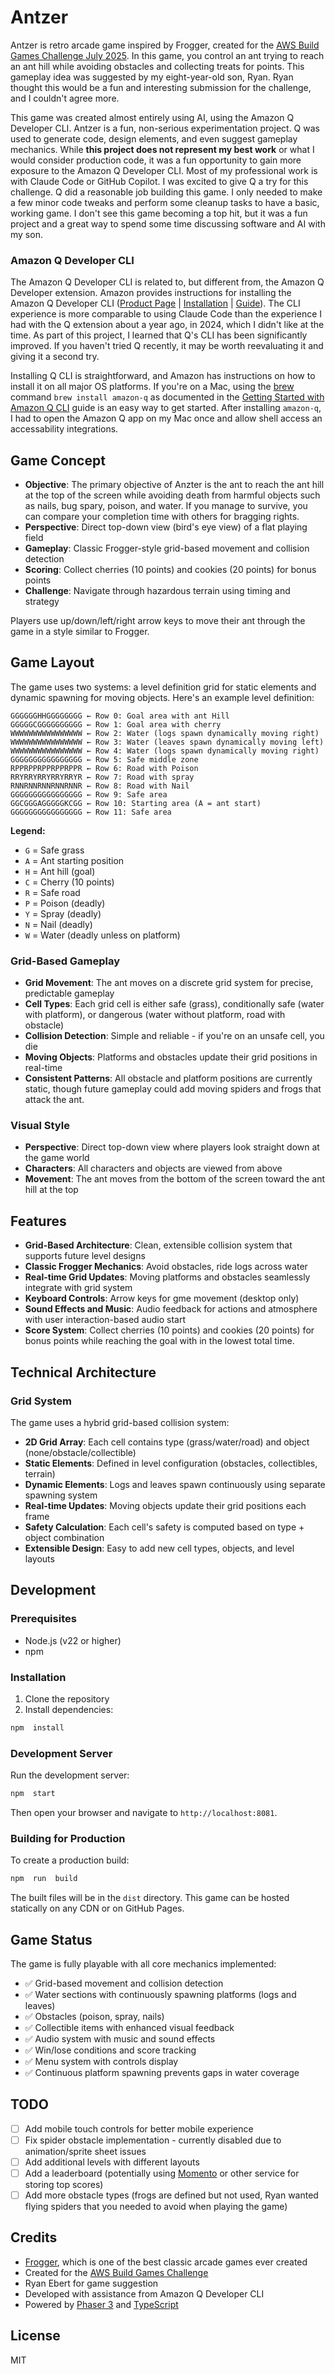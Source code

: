 
# Antzer

Antzer is retro arcade game inspired by Frogger, created for the [AWS Build Games Challenge July 2025](https://community.aws/content/2y6egGcPAGQs8EwtQUM9KAONojz/build-games-challenge-build-classics-with-amazon-q-developer-cli?lang=en). In this game, you control an ant trying to reach an ant hill while avoiding obstacles and collecting treats for points. This gameplay idea was suggested by my eight-year-old son, Ryan. Ryan thought this would be a fun and interesting submission for the challenge, and I couldn't agree more.

This game was created almost entirely using AI, using the Amazon Q Developer CLI. Antzer is a fun, non-serious experimentation project. Q was used to generate code, design elements, and even suggest gameplay mechanics. While **this project does not represent my best work** or what I would consider production code, it was a fun opportunity to gain more exposure to the Amazon Q Developer CLI. Most of my professional work is with Claude Code or GitHub Copilot. I was excited to give Q a try for this challenge. Q did a reasonable job building this game. I only needed to make a few minor code tweaks and perform some cleanup tasks to have a basic, working game. I don't see this game becoming a top hit, but it was a fun project and a great way to spend some time discussing software and AI with my son.

### Amazon Q Developer CLI 

The Amazon Q Developer CLI is related to, but different from, the Amazon Q Developer extension. Amazon provides instructions for installing the Amazon Q Developer CLI ([Product Page](https://aws.amazon.com/q/developer/build/) | [Installation](https://docs.aws.amazon.com/amazonq/latest/qdeveloper-ug/command-line-installing.html?b=cli&p=overview&s=tiles) | [Guide](https://github.com/094459/aqd-cli-workshop/blob/main/workshop/01a-setup.md)). The CLI experience is more comparable to using Claude Code than the experience I had with the Q extension about a year ago, in 2024, which I didn't like at the time. As part of this project, I learned that Q's CLI has been significantly improved. If you haven't tried Q recently, it may be worth reevaluating it and giving it a second try.

Installing Q CLI is straightforward, and Amazon has instructions on how to install it on all major OS platforms. If you're on a Mac, using the [brew](https://brew.sh/) command `brew install amazon-q` as documented in the [Getting Started with Amazon Q CLI](https://github.com/094459/aqd-cli-workshop/blob/main/workshop/01a-setup.md) guide is an easy way to get started. After installing `amazon-q`, I had to open the Amazon Q app on my Mac once and allow shell access an accessability integrations.
  

## Game Concept

-  **Objective**: The primary objective of Anzter is the ant to reach the ant hill at the top of the screen while avoiding death from harmful objects such as nails, bug spary, poison, and water. If you manage to survive, you can compare your completion time with others for bragging rights. 
-  **Perspective**: Direct top-down view (bird's eye view) of a flat playing field
-  **Gameplay**: Classic Frogger-style grid-based movement and collision detection
-  **Scoring**: Collect cherries (10 points) and cookies (20 points) for bonus points
-  **Challenge**: Navigate through hazardous terrain using timing and strategy

Players use up/down/left/right arrow keys to move their ant through the game in a style similar to Frogger.

## Game Layout

The game uses two systems: a level definition grid for static elements and dynamic spawning for moving objects. Here's an example level definition:

```text
GGGGGGHHGGGGGGGG ← Row 0: Goal area with ant Hill
GGGGGCGGGGGGGGGG ← Row 1: Goal area with cherry
WWWWWWWWWWWWWWWW ← Row 2: Water (logs spawn dynamically moving right)
WWWWWWWWWWWWWWWW ← Row 3: Water (leaves spawn dynamically moving left)
WWWWWWWWWWWWWWWW ← Row 4: Water (logs spawn dynamically moving right)
GGGGGGGGGGGGGGGG ← Row 5: Safe middle zone
RPPRPPRPPRPPRPPR ← Row 6: Road with Poison
RRYRRYRRYRRYRRYR ← Row 7: Road with spray
RNNRNNRNNRNNRNNR ← Row 8: Road with Nail
GGGGGGGGGGGGGGGG ← Row 9: Safe area
GGCGGGAGGGGGKCGG ← Row 10: Starting area (A = ant start)
GGGGGGGGGGGGGGGG ← Row 11: Safe area
```

**Legend:**
-  `G` = Safe grass
-  `A` = Ant starting position
-  `H` = Ant hill (goal)
-  `C` = Cherry (10 points)
-  `R` = Safe road
-  `P` = Poison (deadly)
-  `Y` = Spray (deadly)
-  `N` = Nail (deadly)
-  `W` = Water (deadly unless on platform)

### Grid-Based Gameplay

-  **Grid Movement**: The ant moves on a discrete grid system for precise, predictable gameplay
-  **Cell Types**: Each grid cell is either safe (grass), conditionally safe (water with platform), or dangerous (water without platform, road with obstacle)
-  **Collision Detection**: Simple and reliable - if you're on an unsafe cell, you die
-  **Moving Objects**: Platforms and obstacles update their grid positions in real-time
-  **Consistent Patterns**: All obstacle and platform positions are currently static, though future gameplay could add moving spiders and frogs that attack the ant.

### Visual Style

-  **Perspective**: Direct top-down view where players look straight down at the game world
-  **Characters**: All characters and objects are viewed from above
-  **Movement**: The ant moves from the bottom of the screen toward the ant hill at the top
  
## Features

-  **Grid-Based Architecture**: Clean, extensible collision system that supports future level designs
-  **Classic Frogger Mechanics**: Avoid obstacles, ride logs across water
-  **Real-time Grid Updates**: Moving platforms and obstacles seamlessly integrate with grid system
-  **Keyboard Controls**: Arrow keys for gme movement (desktop only)
-  **Sound Effects and Music**: Audio feedback for actions and atmosphere with user interaction-based audio start
-  **Score System**: Collect cherries (10 points) and cookies (20 points) for bonus points while reaching the goal with in the lowest total time.

## Technical Architecture

### Grid System

The game uses a hybrid grid-based collision system:

-  **2D Grid Array**: Each cell contains type (grass/water/road) and object (none/obstacle/collectible)
-  **Static Elements**: Defined in level configuration (obstacles, collectibles, terrain)
-  **Dynamic Elements**: Logs and leaves spawn continuously using separate spawning system
-  **Real-time Updates**: Moving objects update their grid positions each frame
-  **Safety Calculation**: Each cell's safety is computed based on type + object combination
-  **Extensible Design**: Easy to add new cell types, objects, and level layouts

## Development

### Prerequisites
- Node.js (v22 or higher)
- npm

### Installation

1. Clone the repository
2. Install dependencies:
```bash
npm  install
```

### Development Server

Run the development server:
```bash
npm  start
```

Then open your browser and navigate to `http://localhost:8081`.

### Building for Production

To create a production build:

```bash
npm  run  build
```

The built files will be in the `dist` directory. This game can be hosted statically on any CDN or on GitHub Pages.

## Game Status
 
The game is fully playable with all core mechanics implemented:

- ✅ Grid-based movement and collision detection
- ✅ Water sections with continuously spawning platforms (logs and leaves)
- ✅ Obstacles (poison, spray, nails)
- ✅ Collectible items with enhanced visual feedback
- ✅ Audio system with music and sound effects
- ✅ Win/lose conditions and score tracking
- ✅ Menu system with controls display
- ✅ Continuous platform spawning prevents gaps in water coverage

## TODO

- [ ] Add mobile touch controls for better mobile experience
- [ ] Fix spider obstacle implementation - currently disabled due to animation/sprite sheet issues
- [ ] Add additional levels with different layouts
- [ ] Add a leaderboard (potentially using [Momento](https://https://www.gomomento.com) or other service for storing top scores)
- [ ] Add more obstacle types (frogs are defined but not used, Ryan wanted flying spiders that you needed to avoid when playing the game)

## Credits
- [Frogger](https://en.wikipedia.org/wiki/Frogger), which is one of the best classic arcade games ever created
- Created for the [AWS Build Games Challenge](https://community.aws/content/2y6egGcPAGQs8EwtQUM9KAONojz/build-games-challenge-build-classics-with-amazon-q-developer-cli?lang=en)
- Ryan Ebert for game suggestion
- Developed with assistance from Amazon Q Developer CLI  
- Powered by [Phaser 3](https://phaser.io/) and [TypeScript](https://www.typescriptlang.org/)

## License

MIT

